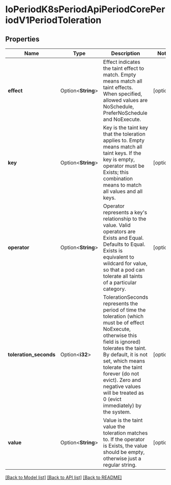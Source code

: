 # IoPeriodK8sPeriodApiPeriodCorePeriodV1PeriodToleration

## Properties

Name | Type | Description | Notes
------------ | ------------- | ------------- | -------------
**effect** | Option<**String**> | Effect indicates the taint effect to match. Empty means match all taint effects. When specified, allowed values are NoSchedule, PreferNoSchedule and NoExecute. | [optional]
**key** | Option<**String**> | Key is the taint key that the toleration applies to. Empty means match all taint keys. If the key is empty, operator must be Exists; this combination means to match all values and all keys. | [optional]
**operator** | Option<**String**> | Operator represents a key's relationship to the value. Valid operators are Exists and Equal. Defaults to Equal. Exists is equivalent to wildcard for value, so that a pod can tolerate all taints of a particular category. | [optional]
**toleration_seconds** | Option<**i32**> | TolerationSeconds represents the period of time the toleration (which must be of effect NoExecute, otherwise this field is ignored) tolerates the taint. By default, it is not set, which means tolerate the taint forever (do not evict). Zero and negative values will be treated as 0 (evict immediately) by the system. | [optional]
**value** | Option<**String**> | Value is the taint value the toleration matches to. If the operator is Exists, the value should be empty, otherwise just a regular string. | [optional]

[[Back to Model list]](../README.md#documentation-for-models) [[Back to API list]](../README.md#documentation-for-api-endpoints) [[Back to README]](../README.md)


